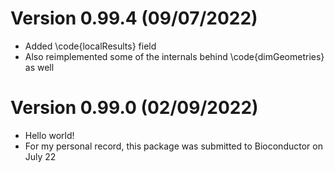 # Version 0.99.4 (09/07/2022)

* Added \code{localResults} field
* Also reimplemented some of the internals behind \code{dimGeometries} as well

# Version 0.99.0 (02/09/2022)

* Hello world!
* For my personal record, this package was submitted to Bioconductor on July 22

